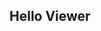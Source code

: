 ## Hello Viewer

<!--
/*

**ChiefAirbus is my official name**

I'm currently working on learning JavaScript utilizing GitHub and specific courses. I am starting out with Discord bots and progressing through the system. I'm currently a student in North Carolina who has obtained a Baisc Welding Certificate and working on my Associate in Arts. My side hustle is coding which I enjoy very much. 

*/
